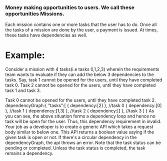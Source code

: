 ### Money making opportunities to users. We call these opportunities Missions.
Each mission contains one or more tasks that the user has to do.
Once all the tasks of a mission are done by the user, a payment is issued.
At times, these tasks have dependencies as well.


# Example:
Consider a mission with 4 tasks(i.e tasks 0,1,2,3) wherein the requirements team wants to evaluate
if they can add the below 3 dependencies to the tasks.
Say, task 1 cannot be opened for the users, until they have completed task 0.
Task 2 cannot be opened for the users, until they have completed task 1 and task 3.

Task 0 cannot be opened for the users, until they have completed task 2.
dependencyGraph:{
 "tasks":[
 { dependency:[2] }, //task 0
 { dependency:[0] }, //task 1
 { dependency:[1,3] }, //task 2
 { dependency:[] }, //task 3
 ]
}
As you can see, the above situation forms a dependency loop and hence no task will be open for the
user.
Thus, this dependency requirement in invalid.
Your job as a developer is to create a generic API which takes a request body similar to below one.
This API returns a boolean value saying if the given task is open or not. If there's a circular
dependency in the dependencyGraph, the api throws an error. Note that the task status can be
pending or completed. Unless the task status is completed, the task remains a dependency.
